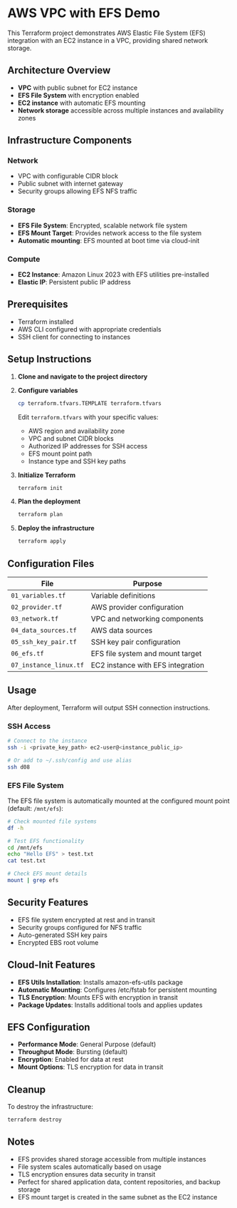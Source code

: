 # AWS VPC with EFS Demo

This Terraform project demonstrates AWS Elastic File System (EFS) integration with an EC2 instance in a VPC, providing shared network storage.

## Architecture Overview

- **VPC** with public subnet for EC2 instance
- **EFS File System** with encryption enabled
- **EC2 instance** with automatic EFS mounting
- **Network storage** accessible across multiple instances and availability zones

## Infrastructure Components

### Network
- VPC with configurable CIDR block
- Public subnet with internet gateway
- Security groups allowing EFS NFS traffic

### Storage
- **EFS File System**: Encrypted, scalable network file system
- **EFS Mount Target**: Provides network access to the file system
- **Automatic mounting**: EFS mounted at boot time via cloud-init

### Compute
- **EC2 Instance**: Amazon Linux 2023 with EFS utilities pre-installed
- **Elastic IP**: Persistent public IP address

## Prerequisites

- Terraform installed
- AWS CLI configured with appropriate credentials
- SSH client for connecting to instances

## Setup Instructions

1. **Clone and navigate to the project directory**

2. **Configure variables**
   ```bash
   cp terraform.tfvars.TEMPLATE terraform.tfvars
   ```
   Edit `terraform.tfvars` with your specific values:
   - AWS region and availability zone
   - VPC and subnet CIDR blocks
   - Authorized IP addresses for SSH access
   - EFS mount point path
   - Instance type and SSH key paths

3. **Initialize Terraform**
   ```bash
   terraform init
   ```

4. **Plan the deployment**
   ```bash
   terraform plan
   ```

5. **Deploy the infrastructure**
   ```bash
   terraform apply
   ```

## Configuration Files

| File | Purpose |
|------|---------|
| `01_variables.tf` | Variable definitions |
| `02_provider.tf` | AWS provider configuration |
| `03_network.tf` | VPC and networking components |
| `04_data_sources.tf` | AWS data sources |
| `05_ssh_key_pair.tf` | SSH key pair configuration |
| `06_efs.tf` | EFS file system and mount target |
| `07_instance_linux.tf` | EC2 instance with EFS integration |

## Usage

After deployment, Terraform will output SSH connection instructions.

### SSH Access
```bash
# Connect to the instance
ssh -i <private_key_path> ec2-user@<instance_public_ip>

# Or add to ~/.ssh/config and use alias
ssh d08
```

### EFS File System
The EFS file system is automatically mounted at the configured mount point (default: `/mnt/efs`):

```bash
# Check mounted file systems
df -h

# Test EFS functionality
cd /mnt/efs
echo "Hello EFS" > test.txt
cat test.txt

# Check EFS mount details
mount | grep efs
```

## Security Features

- EFS file system encrypted at rest and in transit
- Security groups configured for NFS traffic
- Auto-generated SSH key pairs
- Encrypted EBS root volume

## Cloud-Init Features

- **EFS Utils Installation**: Installs amazon-efs-utils package
- **Automatic Mounting**: Configures /etc/fstab for persistent mounting
- **TLS Encryption**: Mounts EFS with encryption in transit
- **Package Updates**: Installs additional tools and applies updates

## EFS Configuration

- **Performance Mode**: General Purpose (default)
- **Throughput Mode**: Bursting (default)
- **Encryption**: Enabled for data at rest
- **Mount Options**: TLS encryption for data in transit

## Cleanup

To destroy the infrastructure:
```bash
terraform destroy
```

## Notes

- EFS provides shared storage accessible from multiple instances
- File system scales automatically based on usage
- TLS encryption ensures data security in transit
- Perfect for shared application data, content repositories, and backup storage
- EFS mount target is created in the same subnet as the EC2 instance